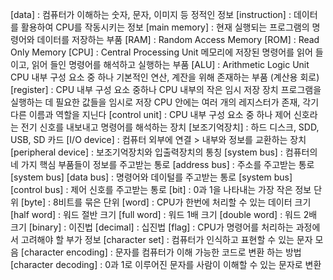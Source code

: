 [data] : 컴퓨터가 이해하는 숫자, 문자, 이미지 등 정적인 정보
[instruction] : 데이터를 활용하여 CPU를 작동시키는 정보
[main memory] : 현재 실행되는 프로그램의 명령어와 데이터를 저장하는 부품
[RAM] : Random Access Memory
[ROM] : Read Only Memory
[CPU] : Central Processing Unit
        메모리에 저장된 명령어를 읽어 들이고, 읽어 들인 명령어를 해석하고 실행하는 부품
[ALU] : Arithmetic Logic Unit
        CPU 내부 구성 요소 중 하나
        기본적인 연산, 계잔을 위해 존재하는 부품 (계산용 회로)
[register] : CPU 내부 구성 요소 중하나
             CPU 내부의 작은 임시 저장 장치
             프로그램을 실행하는 데 필요한 값들을 임시로 저장
             CPU 안에는 여러 개의 레지스터가 존재, 각기 다른 이름과 역할을 지닌다
[control unit] : CPU 내부 구성 요소 중 하나
                 제어 신호라는 전기 신호를 내보내고 명령어를 해석하는 장치
[보조기억장치] : 하드 디스크, SDD, USB, SD 카드
[I/O device] : 컴퓨터 외부에 연결 > 내부와 정보를 교환하는 장치
[peripheral device] : 보조기억장치와 입출력장치의 통칭
[system bus] : 컴퓨터의 네 가지 핵심 부품들이 정보를 주고받는 통로
[address bus] : 주소를 주고받는 통로 [system bus]
[data bus] : 명령어와 데이털를 주고받는 통로 [system bus]
[control bus] : 제어 신호를 주고받는 통로
[bit] : 0과 1을 나타내는 가장 작은 정보 단위
[byte] : 8비트를 묶은 단위
[word] : CPU가 한번에 처리할 수 있는 데이터 크기
[half word] : 워드 절반 크기
[full word] : 워드 1배 크기
[double word] : 워드 2배 크기
[binary] : 이진법
[decimal] : 십진법
[flag] : CPU가 명령어를 처리하는 과정에서 고려해야 할 부가 정보
[character set] : 컴퓨터가 인식하고 표현할 수 있는 문자 모음
[character encoding] : 문자를 컴퓨터가 이해 가능한 코드로 변환 하는 방법
[character decoding] : 0과 1로 이루어진 문자를 사람이 이해할 수 있는 문자로 변환
